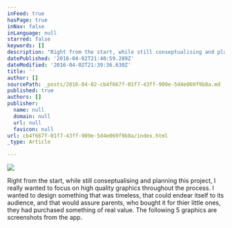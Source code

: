 ```yaml
---
inFeed: true
hasPage: true
inNav: false
inLanguage: null
starred: false
keywords: []
description: "Right from the start, while still conseptualising and planning this project,\_I really wanted to focus on high quality graphics throughout the process. I wanted to design something that was timeless, that could endear itself to its audience, and that would assure parents, who bought it for thier little ones,\_they had purchased something of real value.\_The following 5 graphics are screenshots from the app."
datePublished: '2016-04-02T21:40:59.289Z'
dateModified: '2016-04-02T21:39:36.630Z'
title: ''
author: []
sourcePath: _posts/2016-04-02-cb4f667f-01f7-43ff-909e-5d4e069f9b8a.md
published: true
authors: []
publisher:
  name: null
  domain: null
  url: null
  favicon: null
url: cb4f667f-01f7-43ff-909e-5d4e069f9b8a/index.html
_type: Article

---
```

![](https://s3-us-west-2.amazonaws.com/the-grid-img/p/55fed8ba387f566cdddf86f6dee9e80bf0e49cab.jpg)

Right from the start, while still conseptualising and planning this project, I really wanted to focus on high quality graphics throughout the process. I wanted to design something that was timeless, that could endear itself to its audience, and that would assure parents, who bought it for thier little ones, they had purchased something of real value. The following 5 graphics are screenshots from the app.